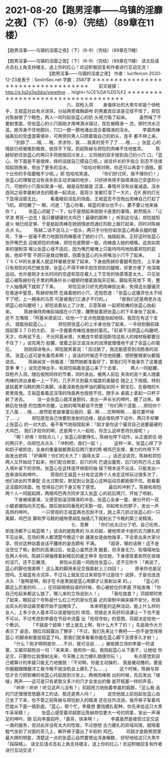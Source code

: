 # 2021-08-20【跑男淫事——乌镇的淫靡之夜】（下）（6-9）（完结）（89章在11楼）



【跑男淫事——乌镇的淫靡之夜】（下）（6-9）（完结）（89章在11楼）



【跑男淫事——乌镇的淫靡之夜】（下）（6-9）（完结）（89章在11楼）
读文前请点击右上角支持楼主，送上你的红心！欢迎积极回复和作者进行互动交流！
 　　　　　　　　　　【跑男淫事——乌镇的淫虐之夜】
 作者：lucifercon 2020-12-23发表于：SexInSex.net 字数：3587字
 ＊＊＊＊＊＊＊＊＊＊＊＊＊＊＊＊＊＊＊＊＊＊＊＊＊＊＊＊＊＊＊＊＊＊＊
 　　前文链接：http://g.1g2g3g/bbs/viewthre ... hlight=%CE%DA%D5%F2
 ＊＊＊＊＊＊＊＊＊＊＊＊＊＊＊＊＊＊＊＊＊＊＊＊＊＊＊＊＊＊＊＊＊＊＊
 　　　　　　　　　　　　　　六、双枪入洞
 　　身强体壮的大黑牛却是个快枪手，王祖蓝对此有点讶异。分站两旁揉胸舔吻 的男嘉宾应该是见怪不怪了，郑恺对陈赫使了个眼色，两人一同叼起张蓝心的奶 头用力吸了起来。
 　　虽然喊了不要射里面，但张蓝心的小穴刚刚才用啤酒冰镇过，现在被精液一 烫，顿时洪水泛滥。她浑身不住地颤抖，穴口一颤一颤地涌出混合着精液的淫水。
 　　李晨肉棒抽离后的空虚亟需填补，可两旁的男人只顾着吸自己的奶头，连手 都不伸上来。
 　　「别舔了……哦……哦，求求你，我……我真的受不了了……哦……」张蓝 心的情欲已经被推到极致，她双手下探，抓起陈赫与郑恺的肉棒不住地套弄。
 　　陈赫却抓住张蓝心的两只手将她按回沙发上，又将她的双手按到自己的小穴 口。「蓝心，你下面是不是很痒，痒的话就自己摸自己吧。」闻言纤长的手指立 刻忍不住揉捏起阴唇来，带出了更多的淫水。
 　　「哈哈对啊对啊，你还可以再拿个酒瓶，那个比你的手指要粗不少呢。」郑 恺哈哈笑道。
 　　「你们好讨厌，我不理你们！」张蓝心的理智还没有丧失到主动求操的地步， 只好拼命用手指填满自己空虚的小穴，可她的小穴竟如泉涌一般，越是自慰越是 泛滥，春情并没有丝毫减退。淫水连同之前李晨射进去的精液一起流出，竟将沙 发都打湿了一大片，在K 房的灯光下显得淫靡无比。
 　　看着眼前淫乱的场面，王祖蓝忍不住掏出肉棒自己打起了飞机。郑恺撇了一 眼，问道：「蓝心你看，祖蓝的家伙也不小，要不要让他来操你？」
 　　张蓝心迟疑了一下，似乎是想起来刚刚卡座里的事情，断然摇头：「让早泄 男死一边去！我只要硬硬的大鸡巴！最硬的那种！」听到这句话，郑恺就知道火 候已经足够，于是挺起肉棒在她因情欲而通红的脸上敲打起来，同时对陈赫点点 头。
 　　陈赫二话不说马上一低头，两只手分别抄起张蓝心两条长腿的腿弯，下身一 挺毫不费力地就将肉棒塞进了她的小穴，抽插起来。正好这时张蓝心张开嘴巴去 迎接郑恺的肉棒，郑恺也是胯部一挺，肉棒直入她的咽喉。这突如其来的强制深 喉让张蓝心很不适应，因为嘴巴被堵上只能呜呜呜地拍着郑恺的屁股，他却不管 不顾只是耸动臀部，抱着张蓝心的头把嘴当小穴干了起来。
 　　１７６ＣＭ的长身美人就这样被悬空架了起来，下身由陈赫抄着腿弯抱住， 上半身只有郑凯的鸡巴做支撑，张蓝心不得不伸手抱住郑凯的腿根，却更方便了 他深喉运动。也许是刚才太长时间的空虚和现在被人上下交攻的快感落差太大， 只见张蓝心被陈赫抄在手里的两条纤长小腿顿时绷紧直指天花板，脚趾死死地下 弯，整个人抽搐两下就软了下来。
 　　郑恺见状只好先把肉棒拔出来，免得这长腿骚货在昏迷中窒息，陈赫却依然 在操着她的小穴，还抱怨道：「张蓝心这骚货也太不经干了吧，上一期来的马苏 可是被我们三通才不行的。」
 　　「那我们还是用老办法把蓝心给叫醒吧！」郑恺说着站上了沙发，示意陈赫 一起把软瘫的张蓝心抬起来。
 　　陈赫保持肉棒前端插在小穴里，腰胯挺着把张蓝心的下半身抬了起来，还不 忘嘴贱：「阿基米德说过，给他一个支点他就能抬起地球。我现在有这个支点， 就能抬起蓝心。」
 　　郑恺把张蓝心的上半身也抬了起来，一手绕到胸前揉捏起那３７Ｄ的大奶， 另一手握着肉棒找准她的菊花。「赶紧干活把蓝心叫醒吧，天才。你再说下去， 不光阿基米德，大概连牛顿爱因斯坦这些人的棺材板都要压不住了！」说完用力 挺腰，借着之前泛滥淫水的润滑就慢慢地干进了张蓝心的菊花。
 　　刚刚探进龟头，郑恺就笑着说：「浣过肠了，我还能感受到浣肠液的润滑。 张蓝心这可是有备而来啊！」说话的时候还不住地扭腰，想把整根家伙都插进去。
 　　陈赫闻言一扬眉道：「既然她都准备好了，那我们可不能辜负了这番盛意拳 拳！」说完还伸出手，和郑恺隔着张蓝心来了个击掌。
 　　两人一同挺腰，双枪齐入洞，随后按照同样的节奏，同时进出。被两人前后 夹攻的高个美人随着肉棒的进出身躯一上一下的，几乎开叉到最大幅度的美腿也 随之上下摇摆。特别是挂着罗马鞋的两只美脚，涂着深紫色指甲油的脚趾如同十 颗宝石，在昏暗的Ｋ房里摇曳。王祖蓝看着这淫荡的场面再也按捺不住，随手从 桌面上拿起一只杯子射了进去。
 　　没一会张蓝心就浑身颤抖，发出一声长长的呻吟，醒了过来。晕厥后在快感 的包围中苏醒，让她的喝骂都说不完整：「你们两个混蛋……郑恺你个王八蛋… …哦……居然趁老娘晕着玩我的…菊…啊……花啊啊啊……菊花要坏掉了……」
 　　郑恺感觉自己快要到发射的边缘，就此借机停下动作，两只手却攀上张蓝心 的一对大奶，毫不客气地扭捏起来：「刚才是你这个骚货自己说要最硬的大鸡巴， 我们才给你的啊，还是两个人一起给，你怎么这样恩将仇报呢！」
 　　「啊！好疼！你轻点儿！」张蓝心刚要挣扎，陈赫也停下动作，从正面抓住 她的两只手，向郑恺点点头：「冲刺吧，我们一起！」
 　　这样一来，张蓝心除了手和奶子被抓住，全身的重量就都靠前后两穴里的两 根鸡巴支撑，重力的作用下不由发出悲鸣：「好痛啊！你们的太大了！插得太深 ……」话还没说完，陈赫和郑恺两人又开始动了起来，他们配合默契，前穴的鸡 巴退出蓄势，后穴的鸡巴马上插入填补留下的空隙。张蓝心在这样连环绵密的抽 插下根本说不出话，只能发出一连串浪叫和呻吟。
 　　旁观的王祖蓝十分肯定这两个人肯定这样玩过很多次了，他们进出的节奏配 合太过默契，默契到让张蓝心这种运动员都抵御不住。观看着这淫靡的场面，他 觉得自己的下身又有了感觉。
 　　最后的冲刺了。陈赫和郑恺两个人一同挺起跨，两根鸡巴再次同步深入张蓝 心的前后两穴，开始了喷射。
 　　下身被填塞满，又感受到滚烫精液的冲击，张蓝心全身一震，被分开的一双 小腿紧绷指向天花板。随后她如同垂死的天鹅一般，仰起修长的脖子，发出一声 高昂的呻吟。
 　　一只旁观的王祖蓝再也忍耐不住，跳上茶几抓过张蓝心的一只美脚，鸡巴往 脚和罗马鞋的缝隙里胡乱抽插几下就射出了今晚的第三发精液。
 　　　　　　　　　　　　　　　七、竞赛
 　　「你们也太过分了吧，自己吃肉，却连汤都不让祖蓝喝？」说话的是跑男的 队长邓超，被他带进卡座的古力娜扎却不见出来。在场的男人都清楚今晚这个新 疆美女是由他独享，不会拿出来大家分享，但对这种站着说话不腰疼的姿态颇有 不满。
 　　「超哥，哪的话啊！这不是没空位了嘛」剧烈的高潮过后，张蓝心虽然还清 醒着，但浑身无力，软塌塌地坠在两人中间。陈赫只得强撑着射精后的疲乏伸手 抱住她，下身感受着依然在收缩的淫穴，还不忘撇清。
 　　郑恺从后面一同抱住张蓝心，还不忘吹牛：「再说了，蓝心的脚也很美啊！ 这么美的脚用来足交我能射上三四回！」
 　　原来你也是足控吗。王祖蓝有点诧异，不过马上就反应过来郑恺不过是找个 说辞，于是也连连点头：「是啊是啊，刚才在卡座里就是蓝心用脚才让我射出来 的。」
 　　「蓝心的脚这么厉害的吗……」在邓超喃喃自语的时候，担心被抢位的李晨 开始发难：「你自己吃起来都这么独了，哪儿来的立场说别人！」
 　　「我吃独食？」邓超顿时笑了起来，眼前这个号称是什么红三代的家伙在最 近的录制中越来越不安分，抢镜出风头的举动甚至都开始不加掩饰了。
 　　本来明星的这种活动，能上什么样的女人，上多少女人基本可以说是咖位的 体现，但彼此关系好的话谦让一下也不是不可以。不过考虑到李晨在节目中流露 出「抢班夺权」的意图，邓超决定给他一个教训。
 　　「不就是个妞嘛！想上就去上啊，有什么大不了的！」先是故作大方表示了 姿态，随后邓超露出了獠牙：「不过，我们先来比个赛吧——你不是觉得用蓝心 的脚来射委屈祖蓝了吗，那我们就来看看你能在蓝心脚下支撑多久才射！」
 　　「什么？刚才明明是你……不对，我可没说……」被偷换立场的李晨一时语 塞，又被邓超抢白一句：「来来来，我和你一起。我抱起蓝心从下面干，让她给 你足交，只要你比我慢射出来，今天晚上古力娜扎随便你玩！」
 　　有点感觉到自己被算计的李晨只能无力地推脱：「不对啊，你是主动操的， 我是被动撸的。要是你磨磨蹭蹭磨洋工我今晚不就没机会上娜扎了么……」
 　　这个时候，陈赫与郑恺才合力把软瘫的张蓝心托起放到沙发上。两根肉棒脱 出的时候，先后发出「啵啵」两声——这可是只有紧致又多汁的穴才会发出的像 是开瓶塞一样的声音。
 　　「听听！听听！听见这声儿没有？」邓超用力地拍着李晨的肩膀，「这么极 品的穴还慢慢悠悠磨洋工的话，那还是男人吗！」
 　　说完他就上前抱起张蓝心自己坐了下来，也不管之前陈赫与郑恺射入的精液 还在往外流淌，拨开裤子掣着鸡巴就从下面一插到底。「蓝心，帮个忙，李晨想 要找娜扎配种，你先来给这只大黑牛采采精！」
 　　张蓝心感受着邓超那比陈赫郑恺更大一号的阴茎，发出一声满足的呻吟，随 后向李晨招呼，「晨哥，快来啊！」
 　　李晨虽然是接受过足交这一类的服务，但对此并没有太大的性致，不过想想 古力娜扎的异域风情，就喘着粗气坐到了对面的茶几上，解开裤子露出了半软的 鸡巴。
 　　邓超才是跑男团里最大牌的明星，清楚这一点的张蓝心自然要使出浑身解数， 好好地给这只大黑牛「踩踩精」。
 读文后请点击右上角支持楼主，送上你的红心！欢迎积极回复和作者进行互动交流！




